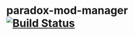 # paradox-mod-manager [![Build Status](https://travis-ci.org/RennerDev/paradox-mod-manager.svg?branch=master)](https://travis-ci.org/RennerDev/paradox-mod-manager)